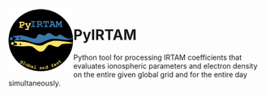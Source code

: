 <img width="128" height="128" src="/docs/figures/PyIRTAM_logo.png" alt="Black circle with PyIRTAM logo of two snakes marking the data-influenced EIA" title="PyIRTAM Logo" style="float:left;">

# PyIRTAM
Python tool for processing IRTAM coefficients that
evaluates ionospheric parameters and electron density on the entire given
global grid and for the entire day simultaneously. 
